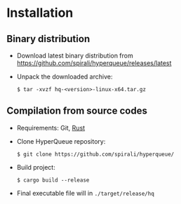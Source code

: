 
# Installation

## Binary distribution

* Download latest binary distribution from https://github.com/spirali/hyperqueue/releases/latest
* Unpack the downloaded archive:

   ``$ tar -xvzf hq-<version>-linux-x64.tar.gz``


## Compilation from source codes

* Requirements: Git, [Rust](https://www.rust-lang.org/tools/install)

* Clone HyperQueue repository:

  ``$ git clone https://github.com/spirali/hyperqueue/``

* Build project:

  ``$ cargo build --release``

* Final executable file will in ``./target/release/hq``